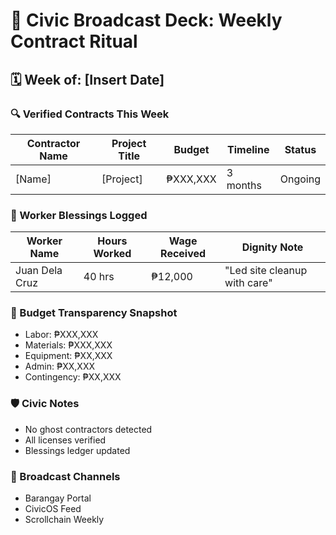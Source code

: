 # 📡 Civic Broadcast Deck: Weekly Contract Ritual

## 🗓️ Week of: [Insert Date]

### 🔍 Verified Contracts This Week
| Contractor Name | Project Title | Budget | Timeline | Status |
|------------------|----------------|--------|----------|--------|
| [Name]           | [Project]      | ₱XXX,XXX | 3 months | Ongoing |

### 📜 Worker Blessings Logged
| Worker Name | Hours Worked | Wage Received | Dignity Note |
|-------------|--------------|----------------|--------------|
| Juan Dela Cruz | 40 hrs | ₱12,000 | "Led site cleanup with care" |

### 🧾 Budget Transparency Snapshot
- Labor: ₱XXX,XXX  
- Materials: ₱XXX,XXX  
- Equipment: ₱XX,XXX  
- Admin: ₱XX,XXX  
- Contingency: ₱XX,XXX  

### 🛡️ Civic Notes
- No ghost contractors detected  
- All licenses verified  
- Blessings ledger updated

### 📣 Broadcast Channels
- Barangay Portal  
- CivicOS Feed  
- Scrollchain Weekly
